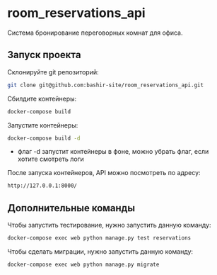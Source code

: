# room_reservations_api

Cистема бронирование переговорных комнат для офиса.

## Запуск проекта

Склонируйте git репозиторий:
```bash
git clone git@github.com:bashir-site/room_reservations_api.git
```

Сбилдите контейнеры:
```bash
docker-compose build
```

Запустите контейнеры:
```bash
docker-compose build -d
```
* флаг -d запустит контейнеры в фоне, можно убрать флаг, если хотите смотреть логи

После запуска контейнеров, API можно посмотреть по адресу:
```bash
http://127.0.0.1:8000/
```

## Дополнительные команды

Чтобы запустить тестирование, нужно запустить данную команду:
```bash
docker-compose exec web python manage.py test reservations
```

Чтобы сделать миграции, нужно запустить данную команду:
```bash
docker-compose exec web python manage.py migrate
```




